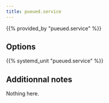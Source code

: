 ```yaml
---
title: pueued.service
---
```


{{% provided_by "pueued.service" %}}

## Options

{{% systemd_unit "pueued.service" %}}

## Additionnal notes

Nothing here.
